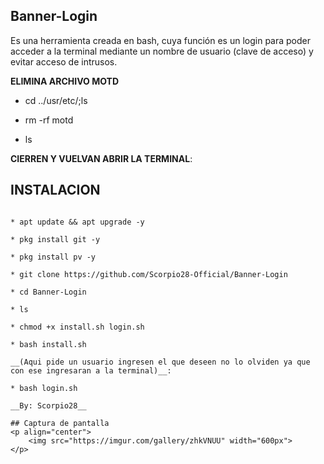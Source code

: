 ## Banner-Login
Es una herramienta creada en bash, cuya función es un login para poder acceder a la terminal mediante un nombre de usuario (clave de acceso) y evitar acceso de intrusos.

__ELIMINA ARCHIVO MOTD__

* cd ../usr/etc/;ls

* rm -rf motd

* ls

__CIERREN Y VUELVAN ABRIR LA TERMINAL__:

## INSTALACION

```

* apt update && apt upgrade -y

* pkg install git -y

* pkg install pv -y

* git clone https://github.com/Scorpio28-Official/Banner-Login

* cd Banner-Login

* ls

* chmod +x install.sh login.sh

* bash install.sh

__(Aqui pide un usuario ingresen el que deseen no lo olviden ya que con ese ingresaran a la terminal)__:

* bash login.sh

__By: Scorpio28__

## Captura de pantalla
<p align="center">
	<img src="https://imgur.com/gallery/zhkVNUU" width="600px">
</p>
